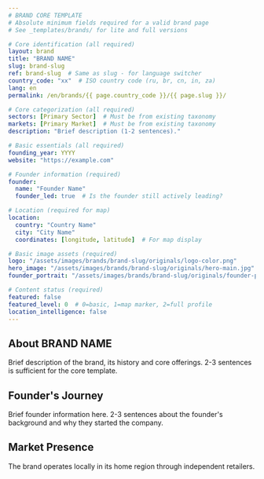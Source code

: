 ```yaml
---
# BRAND CORE TEMPLATE
# Absolute minimum fields required for a valid brand page
# See _templates/brands/ for lite and full versions

# Core identification (all required)
layout: brand
title: "BRAND NAME"
slug: brand-slug
ref: brand-slug  # Same as slug - for language switcher
country_code: "xx"  # ISO country code (ru, br, cn, in, za)
lang: en
permalink: /en/brands/{{ page.country_code }}/{{ page.slug }}/

# Core categorization (all required)
sectors: [Primary Sector]  # Must be from existing taxonomy
markets: [Primary Market]  # Must be from existing taxonomy
description: "Brief description (1-2 sentences)."

# Basic essentials (all required)
founding_year: YYYY
website: "https://example.com"

# Founder information (required)
founder:
  name: "Founder Name"
  founder_led: true  # Is the founder still actively leading?

# Location (required for map)
location:
  country: "Country Name" 
  city: "City Name"
  coordinates: [longitude, latitude]  # For map display

# Basic image assets (required)
logo: "/assets/images/brands/brand-slug/originals/logo-color.png"
hero_image: "/assets/images/brands/brand-slug/originals/hero-main.jpg"
founder_portrait: "/assets/images/brands/brand-slug/originals/founder-portrait.jpg"

# Content status (required)
featured: false
featured_level: 0  # 0=basic, 1=map marker, 2=full profile
location_intelligence: false
---
```

<!--
BRAND CORE TEMPLATE
Absolute minimum required fields for a valid brand page.

Use this template when:
- You need to quickly add a brand with minimal information
- Only basic details are available
- You plan to enhance the profile later

For more comprehensive templates, see:
- _templates/brands/brand-lite.md (Basic profile with essential sections)
- _templates/brands/brand-full.md (Complete profile with all possible fields)

Note: Even with this minimal template, remember to process images with:
./_scripts/process_brand_images.sh brand-slug
-->

## About BRAND NAME

Brief description of the brand, its history and core offerings. 2-3 sentences is sufficient for the core template.

## Founder's Journey

Brief founder information here. 2-3 sentences about the founder's background and why they started the company.

## Market Presence

The brand operates locally in its home region through independent retailers.

